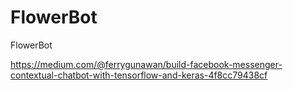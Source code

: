 # FlowerBot
FlowerBot

https://medium.com/@ferrygunawan/build-facebook-messenger-contextual-chatbot-with-tensorflow-and-keras-4f8cc79438cf
